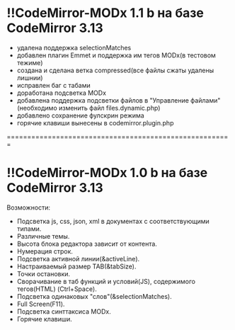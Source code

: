 !!CodeMirror-MODx 1.1 b на базе CodeMirror 3.13
=======================================================
- удалена поддержка selectionMatches
- добавлен плагин Emmet и поддержка им тегов MODx(в тестовом тежиме)
- создана и сделана ветка compressed(все файлы сжаты удалены лишнии)
- исправлен баг с табами
- доработана подсветка MODx
- добавлена поддержка подсветки файлов в "Управление файлами" (необходимо изменить файл files.dynamic.php)
- добавлено сохранение фулскрин режима
- горячие клавиши вынесены в codemirror.plugin.php

=======================================================

!!CodeMirror-MODx 1.0 b на базе CodeMirror 3.13
=======================================================
Возможности:
- Подсветка js, css, json, xml в документах с соответствующими типами.
- Различные темы.
- Высота блока редактора зависит от контента.
- Нумерация строк.
- Подсветка активной линии(&activeLine).
- Настраиваемый размер TAB(&tabSize).
- Точки остановки.
- Сворачивание в таб функций и условий(JS), содержимого тегов(HTML) (Ctrl+Space).
- Подсветка одинаковых "слов"(&selectionMatches).
- Full Screen(F11).
- Подсветка синттаксиса MODx.
- Горячие клавиши.

